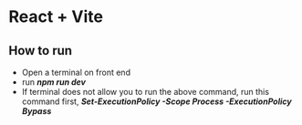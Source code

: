 # React + Vite

## How to run

- Open a terminal on front end
- run **_npm run dev_**
- If terminal does not allow you to run the above command, run this command first, **_Set-ExecutionPolicy -Scope Process -ExecutionPolicy Bypass_**
